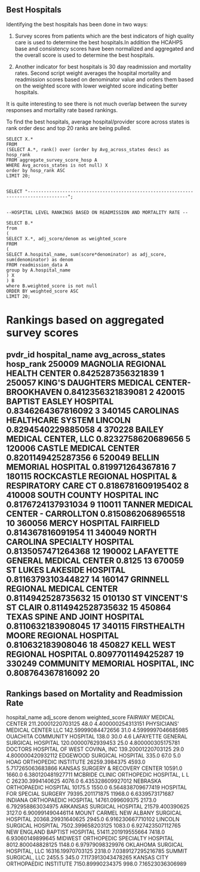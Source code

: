 ## Best Hospitals

Identifying the best hospitals has been done in two ways: 

1. Survey scores from patients which are the best indicators of high quality care is used to determine the best hospitals.In addition the HCAHPS base and consistency scores have been normalized and aggregated and the overall score is used to determine the best hospitals.

2. Another indicator for best hospitals is 30 day readmission and mortality rates. Second script weight averages the hospital mortality and readmission scores based on denominator value and orders them based on the weighted score with lower weighted score indicating better hospitals.

It is quite interesting to see there is not much overlap between the survey responses and mortality rate based rankings.


To find the best hospitals, average hospital/provider score across states is rank order desc and top 20 ranks are being pulled.

```
SELECT X.*
FROM
(SELECT A.*, rank() over (order by Avg_across_states desc) as hosp_rank
FROM aggregate_survey_score_hosp A
WHERE Avg_across_states is not null) X
order by hosp_rank ASC
LIMIT 20;


SELECT "-------------------------------------------------------------------------------------";


--HOSPITAL LEVEL RANKINGS BASED ON READMISSION AND MORTALITY RATE -- 

SELECT B.*
from
(
SELECT X.*, adj_score/denom as weighted_score
FROM
(
SELECT A.hospital_name, sum(score*denominator) as adj_score, sum(denominator) as denom
FROM readmission_data A
group by A.hospital_name
) X
) B
where B.weighted_score is not null
ORDER BY weighted_score ASC
LIMIT 20;

```
# Rankings based on aggregated survey scores

pvdr_id hospital_name avg_across_states hosp_rank
250009	MAGNOLIA REGIONAL HEALTH CENTER	0.8425287356321839	1
250057	KING'S DAUGHTERS MEDICAL CENTER-BROOKHAVEN	0.8412356321839081	2
420015	BAPTIST EASLEY HOSPITAL	0.8346264367816092	3
340145	CAROLINAS HEALTHCARE SYSTEM LINCOLN	0.8294540229885058	4
370228	BAILEY MEDICAL CENTER, LLC	0.8232758620689656	5
120006	CASTLE MEDICAL CENTER	0.8201149425287356	6
520049	BELLIN MEMORIAL HOSPITAL	0.819971264367816	7
180115	ROCKCASTLE REGIONAL HOSPITAL & RESPIRATORY CARE CT	0.8186781609195402	8
410008	SOUTH COUNTY HOSPITAL INC	0.8176724137931034	9
110011	TANNER MEDICAL CENTER - CARROLLTON	0.8150862068965518	10
360056	MERCY HOSPITAL FAIRFIELD	0.814367816091954	11
340049	NORTH CAROLINA SPECIALTY HOSPITAL	0.8135057471264368	12
190002	LAFAYETTE GENERAL MEDICAL CENTER	0.8125	13
670059	ST LUKES LAKESIDE HOSPITAL	0.8116379310344827	14
160147	GRINNELL REGIONAL MEDICAL CENTER	0.8114942528735632	15
010130	ST VINCENT'S ST CLAIR	0.8114942528735632	15
450864	TEXAS SPINE AND JOINT HOSPITAL	0.8110632183908045	17
340115	FIRSTHEALTH MOORE REGIONAL HOSPITAL	0.810632183908046	18
450827	KELL WEST REGIONAL HOSPITAL	0.8097701149425287	19
330249	COMMUNITY MEMORIAL HOSPITAL, INC	0.808764367816092	20
-------------------------------------------------------------------------------------

## Rankings based on Mortality and Readmission Rate
hospital_name adj_score denom weighted_score
FAIRWAY MEDICAL CENTER	211.20001220703125	48.0	4.400000254313151
PHYSICIANS' MEDICAL CENTER LLC	142.59999084472656	31.0	4.5999997046685985
OUACHITA COMMUNITY HOSPITAL	138.0	30.0	4.6
LAFAYETTE GENERAL SURGICAL HOSPITAL	120.00000762939453	25.0	4.800000305175781
DOCTORS HOSPITAL OF WEST COVINA, INC	139.20001220703125	29.0	4.800000420932112
EDGEWOOD SURGICAL HOSPITAL	335.0	67.0	5.0
HOAG ORTHOPEDIC INSTITUTE	26259.3984375	4593.0	5.717265063683866
KANSAS SURGERY & RECOVERY CENTER	10591.0	1660.0	6.380120481927711
MCBRIDE CLINIC ORTHOPEDIC HOSPITAL,  L L C	26230.3994140625	4076.0	6.435328609927012
NEBRASKA ORTHOPAEDIC HOSPITAL	10175.5	1550.0	6.564838709677419
HOSPITAL FOR SPECIAL SURGERY	79395.201171875	11968.0	6.6339573171687
INDIANA ORTHOPAEDIC HOSPITAL	14761.099609375	2173.0	6.792958863034975
ARKANSAS SURGICAL HOSPITAL	21579.400390625	3127.0	6.900991490446114
MOUNT CARMEL NEW ALBANY SURGICAL HOSPITAL	20368.29931640625	2945.0	6.916230667710102
LINCOLN SURGICAL HOSPITAL	7502.399658203125	1083.0	6.927423507112765
NEW ENGLAND BAPTIST HOSPITAL	51411.201919555664	7418.0	6.93060149899645
MIDWEST ORTHOPEDIC SPECIALTY HOSPITAL	8012.800048828125	1148.0	6.97979098329976
OKLAHOMA SURGICAL HOSPITAL, LLC	16316.19970703125	2318.0	7.0389127295216785
SUMMIT SURGICAL, LLC	2455.5	345.0	7.1173913043478265
KANSAS CITY ORTHOPAEDIC INSTITUTE	7150.89990234375	998.0	7.16523036306989

```

